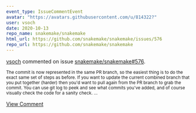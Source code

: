 ```yaml
---
event_type: IssueCommentEvent
avatar: "https://avatars.githubusercontent.com/u/814322?"
user: vsoch
date: 2020-10-13
repo_name: snakemake/snakemake
html_url: https://github.com/snakemake/snakemake/issues/576
repo_url: https://github.com/snakemake/snakemake
---
```


<a href='https://github.com/vsoch' target='_blank'>vsoch</a> commented on issue <a href='https://github.com/snakemake/snakemake/issues/576' target='_blank'>snakemake/snakemake#576</a>.

<small>The commit is now represented in the same PR branch, so the easiest thing is to do the exact same set of steps as before. If you want to update the current combined branch that you put together (harder) then you'd want to pull again from the PR branch to grab the commit. You can use git log to peek and see what commits you've added, and of course visually check the code for a sanity check....</small>

<a href='https://github.com/snakemake/snakemake/issues/576' target='_blank'>View Comment</a>